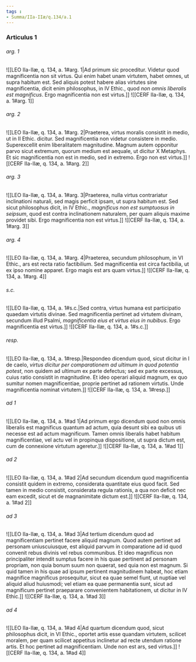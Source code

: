 ```yaml
---
tags : 
- Summa/IIa-IIæ/q.134/a.1
---
```


### Articulus 1

###### arg. 1
![[LEO IIa-IIæ, q. 134, a. 1#arg. 1|Ad primum sic proceditur. Videtur quod magnificentia non sit virtus. Qui enim habet unam virtutem, habet omnes, ut supra habitum est. Sed aliquis potest habere alias virtutes sine magnificentia, dicit enim philosophus, in IV Ethic., quod *non omnis liberalis est magnificus*. Ergo magnificentia non est virtus.]]
![[CERF IIa-IIæ, q. 134, a. 1#arg. 1]]

###### arg. 2
![[LEO IIa-IIæ, q. 134, a. 1#arg. 2|Praeterea, virtus moralis consistit in medio, ut in II Ethic. dicitur. Sed magnificentia non videtur consistere in medio. Superexcellit enim liberalitatem magnitudine. Magnum autem opponitur parvo sicut extremum, quorum medium est aequale, ut dicitur X Metaphys. Et sic magnificentia non est in medio, sed in extremo. Ergo non est virtus.]]
![[CERF IIa-IIæ, q. 134, a. 1#arg. 2]]

###### arg. 3
![[LEO IIa-IIæ, q. 134, a. 1#arg. 3|Praeterea, nulla virtus contrariatur inclinationi naturali, sed magis perficit ipsam, ut supra habitum est. Sed sicut philosophus dicit, in IV Ethic., *magnificus non est sumptuosus in seipsum*, quod est contra inclinationem naturalem, per quam aliquis maxime providet sibi. Ergo magnificentia non est virtus.]]
![[CERF IIa-IIæ, q. 134, a. 1#arg. 3]]

###### arg. 4
![[LEO IIa-IIæ, q. 134, a. 1#arg. 4|Praeterea, secundum philosophum, in VI Ethic., ars est recta ratio factibilium. Sed magnificentia est circa factibilia, ut ex ipso nomine apparet. Ergo magis est ars quam virtus.]]
![[CERF IIa-IIæ, q. 134, a. 1#arg. 4]]

###### s.c.
![[LEO IIa-IIæ, q. 134, a. 1#s.c.|Sed contra, virtus humana est participatio quaedam virtutis divinae. Sed magnificentia pertinet ad virtutem divinam, secundum illud Psalmi, *magnificentia eius et virtus eius in nubibus*. Ergo magnificentia est virtus.]]
![[CERF IIa-IIæ, q. 134, a. 1#s.c.]]

###### resp.
![[LEO IIa-IIæ, q. 134, a. 1#resp.|Respondeo dicendum quod, sicut dicitur in I de caelo, *virtus dicitur per comparationem ad ultimum in quod potentia potest*, non quidem ad ultimum ex parte defectus; sed ex parte excessus, cuius ratio consistit in magnitudine. Et ideo operari aliquid magnum, ex quo sumitur nomen magnificentiae, proprie pertinet ad rationem virtutis. Unde magnificentia nominat virtutem.]]
![[CERF IIa-IIæ, q. 134, a. 1#resp.]]

###### ad 1
![[LEO IIa-IIæ, q. 134, a. 1#ad 1|Ad primum ergo dicendum quod non omnis liberalis est magnificus quantum ad actum, quia desunt sibi ea quibus uti necesse est ad actum magnificum. Tamen omnis liberalis habet habitum magnificentiae, vel actu vel in propinqua dispositione, ut supra dictum est, cum de connexione virtutum ageretur.]]
![[CERF IIa-IIæ, q. 134, a. 1#ad 1]]

###### ad 2
![[LEO IIa-IIæ, q. 134, a. 1#ad 2|Ad secundum dicendum quod magnificentia consistit quidem in extremo, considerata quantitate eius quod facit. Sed tamen in medio consistit, considerata regula rationis, a qua non deficit nec eam excedit, sicut et de magnanimitate dictum est.]]
![[CERF IIa-IIæ, q. 134, a. 1#ad 2]]

###### ad 3
![[LEO IIa-IIæ, q. 134, a. 1#ad 3|Ad tertium dicendum quod ad magnificentiam pertinet facere aliquid magnum. Quod autem pertinet ad personam uniuscuiusque, est aliquid parvum in comparatione ad id quod convenit rebus divinis vel rebus communibus. Et ideo magnificus non principaliter intendit sumptus facere in his quae pertinent ad personam propriam, non quia bonum suum non quaerat, sed quia non est magnum. Si quid tamen in his quae ad ipsum pertinent magnitudinem habeat, hoc etiam magnifice magnificus prosequitur, sicut ea quae semel fiunt, ut nuptiae vel aliquid aliud huiusmodi; vel etiam ea quae permanentia sunt, sicut ad magnificum pertinet praeparare convenientem habitationem, ut dicitur in IV Ethic.]]
![[CERF IIa-IIæ, q. 134, a. 1#ad 3]]

###### ad 4
![[LEO IIa-IIæ, q. 134, a. 1#ad 4|Ad quartum dicendum quod, sicut philosophus dicit, in VI Ethic., oportet artis esse quandam virtutem, scilicet moralem, per quam scilicet appetitus inclinetur ad recte utendum ratione artis. Et hoc pertinet ad magnificentiam. Unde non est ars, sed virtus.]]
![[CERF IIa-IIæ, q. 134, a. 1#ad 4]]

